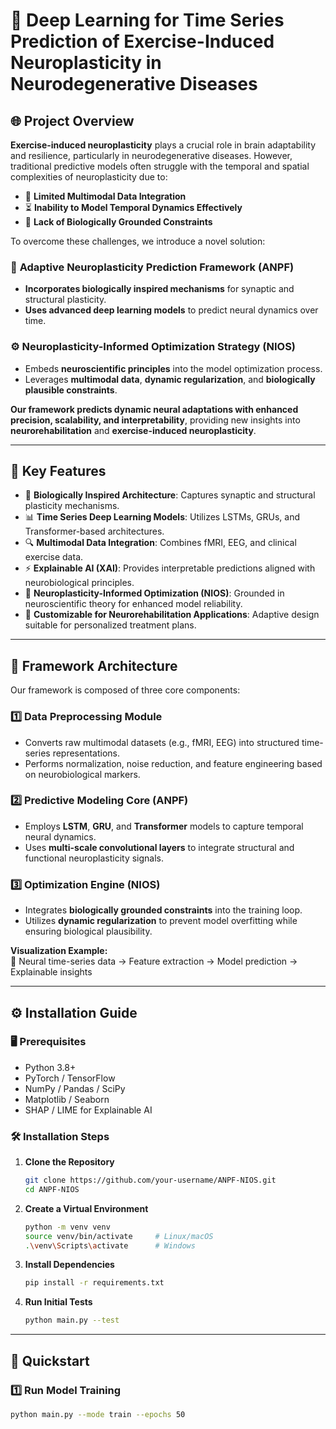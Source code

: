 # 🧠 Deep Learning for Time Series Prediction of Exercise-Induced Neuroplasticity in Neurodegenerative Diseases

## 🌐 Project Overview

**Exercise-induced neuroplasticity** plays a crucial role in brain adaptability and resilience, particularly in neurodegenerative diseases. However, traditional predictive models often struggle with the temporal and spatial complexities of neuroplasticity due to:

- 🧩 **Limited Multimodal Data Integration**  
- ⏳ **Inability to Model Temporal Dynamics Effectively**  
- 🧠 **Lack of Biologically Grounded Constraints**  

To overcome these challenges, we introduce a novel solution:

### 🚀 **Adaptive Neuroplasticity Prediction Framework (ANPF)**  
- **Incorporates biologically inspired mechanisms** for synaptic and structural plasticity.  
- **Uses advanced deep learning models** to predict neural dynamics over time.  

### ⚙️ **Neuroplasticity-Informed Optimization Strategy (NIOS)**  
- Embeds **neuroscientific principles** into the model optimization process.  
- Leverages **multimodal data**, **dynamic regularization**, and **biologically plausible constraints**.  

**Our framework predicts dynamic neural adaptations with enhanced precision, scalability, and interpretability**, providing new insights into **neurorehabilitation** and **exercise-induced neuroplasticity**.

---

## 🎯 Key Features

- 🧠 **Biologically Inspired Architecture**: Captures synaptic and structural plasticity mechanisms.  
- 📊 **Time Series Deep Learning Models**: Utilizes LSTMs, GRUs, and Transformer-based architectures.  
- 🔍 **Multimodal Data Integration**: Combines fMRI, EEG, and clinical exercise data.  
- ⚡ **Explainable AI (XAI)**: Provides interpretable predictions aligned with neurobiological principles.  
- 🔬 **Neuroplasticity-Informed Optimization (NIOS)**: Grounded in neuroscientific theory for enhanced model reliability.  
- 🌱 **Customizable for Neurorehabilitation Applications**: Adaptive design suitable for personalized treatment plans.  

---

## 🧬 Framework Architecture

Our framework is composed of three core components:

### 1️⃣ **Data Preprocessing Module**  
- Converts raw multimodal datasets (e.g., fMRI, EEG) into structured time-series representations.  
- Performs normalization, noise reduction, and feature engineering based on neurobiological markers.  

### 2️⃣ **Predictive Modeling Core (ANPF)**  
- Employs **LSTM**, **GRU**, and **Transformer** models to capture temporal neural dynamics.  
- Uses **multi-scale convolutional layers** to integrate structural and functional neuroplasticity signals.  

### 3️⃣ **Optimization Engine (NIOS)**  
- Integrates **biologically grounded constraints** into the training loop.  
- Utilizes **dynamic regularization** to prevent model overfitting while ensuring biological plausibility.  

**Visualization Example:**  
🧠 Neural time-series data → Feature extraction → Model prediction → Explainable insights  

---

## ⚙️ Installation Guide

### 🖥️ Prerequisites

- Python 3.8+  
- PyTorch / TensorFlow  
- NumPy / Pandas / SciPy  
- Matplotlib / Seaborn  
- SHAP / LIME for Explainable AI  

### 🛠️ Installation Steps

1. **Clone the Repository**
    ```bash
    git clone https://github.com/your-username/ANPF-NIOS.git
    cd ANPF-NIOS
    ```

2. **Create a Virtual Environment**
    ```bash
    python -m venv venv
    source venv/bin/activate     # Linux/macOS
    .\venv\Scripts\activate      # Windows
    ```

3. **Install Dependencies**
    ```bash
    pip install -r requirements.txt
    ```

4. **Run Initial Tests**
    ```bash
    python main.py --test
    ```

---

## 🚀 Quickstart

### 1️⃣ **Run Model Training**
```bash
python main.py --mode train --epochs 50
